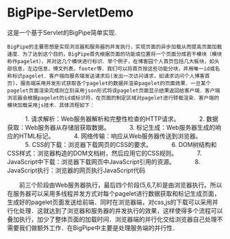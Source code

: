 # BigPipe-ServletDemo
这是一个基于Servlet的BigPipe简单实现.

	BigPipe的主要思想是实现浏览器和服务器的并发执行，实现页面的异步加载从而提高页面加载速度．为了达到这个目的，BigPipe首先根据页面的功能或位置将一个页面分成若干模块（模块称作pagelet），并对这几个模块进行标识．举个例子，在博客园个人首页包括几大板块，如头部信息，左边信息，博文列表，footer等．我们可以将首页按这些功能分块，并用唯一id或名称标识pagelet．客户端向服务端发送请求后(发出一次访问请求，如请求访问个人博客首页)，服务端采用并发形式获取各个pagelet的数据并渲染pagelet的页面效果．一旦某个pagelet页面渲染完成则立刻采用json形式将该pagelet页面显示结果返回给客户端．客户端浏览器会根据pagelet的id或标识符，在页面的制定区域对pagelet进行转载渲染．客户端的模块加载采用js技术．具体流程如下：

　　　1. 请求解析：Web服务器解析和完整性检查的HTTP请求。
　　　2. 数据获取：Web服务器从存储层获取数据。
　　　3. 标记生成：Web服务器生成的响应的HTML标记。
　　　4. 网络传输：响应从Web服务器传送到浏览器。
　　　5. CSS的下载：浏览器下载网页的CSS的要求。
　　　6. DOM树结构和CSS样式：浏览器构造的DOM文档树，然后应用它的CSS规则。
　　　7. JavaScript中下载：浏览器下载网页中JavaScript引用的资源。
　　　8. JavaScript执行：浏览器的网页执行JavaScript代码

　　前三个阶段由Web服务器执行，最后四个阶段(5,6,7,8)是由浏览器执行。所以在服务器可以采用多线程并发方式对每个pagelet进行数据获取和标记生成页面，生成好的pagelet页面发送给前端．同时在浏览器端，对css,js的下载可以采用并行化处理．这就达到了浏览器和服务器的并发执行的效果，这样使得多个流程可以叠加执行，加少了整体页面的加载时间．浏览器端的并行化交给浏览器自己处理不需要我们做额外工作．在BigPipe中主要是处理服务端的并行性．
